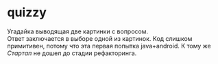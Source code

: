 # quizzy

Угадайка выводящая две картинки с вопросом. <br>
Ответ заключается в выборе одной из картинок.
Код слишком примитивен, потому что эта первая попытка java+android. К тому же *Стартап* не дошел до стадии рефакторинга.

